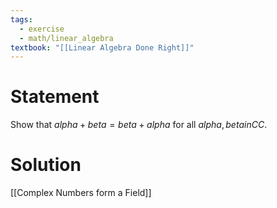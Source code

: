 ```yaml
---
tags:
  - exercise
  - math/linear_algebra
textbook: "[[Linear Algebra Done Right]]"
---
```

# Statement
Show that $alpha + beta = beta + alpha$ for all $alpha, beta in CC$.
# Solution
[[Complex Numbers form a Field]]